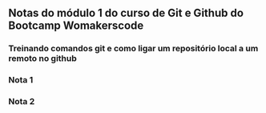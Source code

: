 ## Notas do módulo 1 do curso de Git e Github do Bootcamp Womakerscode

### Treinando comandos git e como ligar um repositório local a um remoto no github


### Nota 1


### Nota 2
